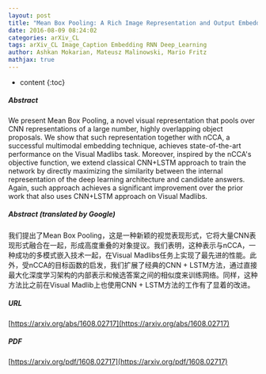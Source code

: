 ```yaml
---
layout: post
title: "Mean Box Pooling: A Rich Image Representation and Output Embedding for the Visual Madlibs Task"
date: 2016-08-09 08:24:02
categories: arXiv_CL
tags: arXiv_CL Image_Caption Embedding RNN Deep_Learning
author: Ashkan Mokarian, Mateusz Malinowski, Mario Fritz
mathjax: true
---
```


* content
{:toc}

##### Abstract
We present Mean Box Pooling, a novel visual representation that pools over CNN representations of a large number, highly overlapping object proposals. We show that such representation together with nCCA, a successful multimodal embedding technique, achieves state-of-the-art performance on the Visual Madlibs task. Moreover, inspired by the nCCA's objective function, we extend classical CNN+LSTM approach to train the network by directly maximizing the similarity between the internal representation of the deep learning architecture and candidate answers. Again, such approach achieves a significant improvement over the prior work that also uses CNN+LSTM approach on Visual Madlibs.

##### Abstract (translated by Google)
我们提出了Mean Box Pooling，这是一种新颖的视觉表现形式，它将大量CNN表现形式融合在一起，形成高度重叠的对象提议。我们表明，这种表示与nCCA，一种成功的多模式嵌入技术一起，在Visual Madlibs任务上实现了最先进的性能。此外，受nCCA的目标函数的启发，我们扩展了经典的CNN + LSTM方法，通过直接最大化深度学习架构的内部表示和候选答案之间的相似度来训练网络。同样，这种方法比之前在Visual Madlib上也使用CNN + LSTM方法的工作有了显着的改进。

##### URL
[https://arxiv.org/abs/1608.02717](https://arxiv.org/abs/1608.02717)

##### PDF
[https://arxiv.org/pdf/1608.02717](https://arxiv.org/pdf/1608.02717)

